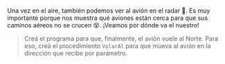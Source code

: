 <gs-attire attire-url="https://raw.githubusercontent.com/MumukiProject/mumuki-guia-gobstones-aeropuerto-secundaria/master/assets/attires/config_1573506340002.json"></gs-attire>

Una vez en el aire, también podemos ver al avión en el radar :eyes:. Es muy importante porque nos muestra qué aviones están cerca para que sus caminos aéreos no se crucen :dizzy_face:. ¡Veamos por dónde va el nuestro!

> Creá el programa para que, finalmente, el avión vuele al Norte. Para eso, creá el procedimiento `VolarAl` para que mueva al avión en la dirección que recibe por parámetro.